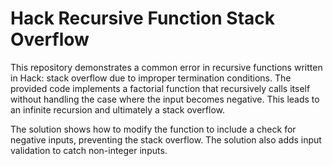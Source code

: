# Hack Recursive Function Stack Overflow

This repository demonstrates a common error in recursive functions written in Hack: stack overflow due to improper termination conditions.  The provided code implements a factorial function that recursively calls itself without handling the case where the input becomes negative. This leads to an infinite recursion and ultimately a stack overflow.

The solution shows how to modify the function to include a check for negative inputs, preventing the stack overflow. The solution also adds input validation to catch non-integer inputs.